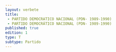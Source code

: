 ```yaml
---
layout: verbete
title:
 - PARTIDO DEMOCRATICO NACIONAL (PDN- 1989-1990)
 - PARTIDO DEMOCRÁTICO NACIONAL (PDN- 1989-1990)
published: true
edition: 1  
type: T
subtype: Partido
---
```


